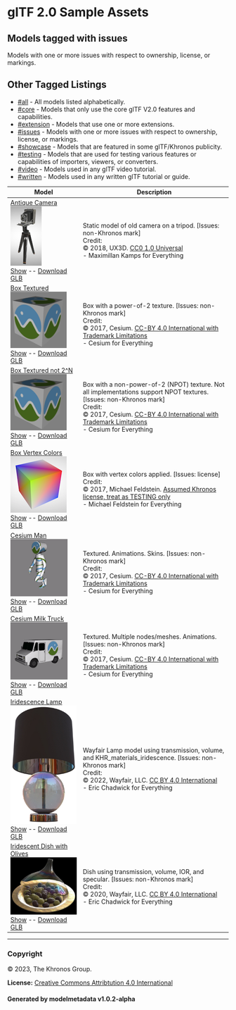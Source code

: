 # glTF 2.0 Sample Assets

## Models tagged with **issues**

Models with one or more issues with respect to ownership, license, or markings.

## Other Tagged Listings

* [#all](Models.md) - All models listed alphabetically.
* [#core](Models-core.md) - Models that only use the core glTF V2.0 features and capabilities.
* [#extension](Models-extension.md) - Models that use one or more extensions.
* [#issues](Models-issues.md) - Models with one or more issues with respect to ownership, license, or markings.
* [#showcase](Models-showcase.md) - Models that are featured in some glTF/Khronos publicity.
* [#testing](Models-testing.md) - Models that are used for testing various features or capabilities of importers, viewers, or converters.
* [#video](Models-video.md) - Models used in any glTF video tutorial.
* [#written](Models-written.md) - Models used in any written glTF tutorial or guide.

| Model   | Description |
|---------|-------------|
| [Antique Camera](./Assets/AntiqueCamera/README.md)<br>[![Antique Camera](./Assets/AntiqueCamera/screenshot/screenshot.png)](./Assets/AntiqueCamera/README.md)<br>[Show](https://github.khronos.org/glTF-Sample-Viewer-Release/?model=https://raw.GithubUserContent.com/DRx3D/glTF-Sample-Assets/main/./Assets/AntiqueCamera/glTF-Binary/AntiqueCamera.glb) -- [Download GLB](https://raw.GithubUserContent.com/DRx3D/glTF-Sample-Assets/main/./Assets/AntiqueCamera/glTF-Binary/AntiqueCamera.glb) | Static model of old camera on a tripod. [Issues: non-Khronos mark]<br>Credit:<br>&copy; 2018, UX3D. [CC0 1.0 Universal](https://creativecommons.org/publicdomain/zero/1.0/legalcode)<br> - Maximillan Kamps for Everything |
| [Box Textured](./Assets/BoxTextured/README.md)<br>[![Box Textured](./Assets/BoxTextured/screenshot/screenshot.png)](./Assets/BoxTextured/README.md)<br>[Show](https://github.khronos.org/glTF-Sample-Viewer-Release/?model=https://raw.GithubUserContent.com/DRx3D/glTF-Sample-Assets/main/./Assets/BoxTextured/glTF-Binary/BoxTextured.glb) -- [Download GLB](https://raw.GithubUserContent.com/DRx3D/glTF-Sample-Assets/main/./Assets/BoxTextured/glTF-Binary/BoxTextured.glb) | Box with a power-of-2 texture. [Issues: non-Khronos mark]<br>Credit:<br>&copy; 2017, Cesium. [CC-BY 4.0 International with Trademark Limitations]()<br> - Cesium for Everything |
| [Box Textured not 2^N](./Assets/BoxTexturedNonPowerOfTwo/README.md)<br>[![Box Textured not 2^N](./Assets/BoxTexturedNonPowerOfTwo/screenshot/screenshot.png)](./Assets/BoxTexturedNonPowerOfTwo/README.md)<br>[Show](https://github.khronos.org/glTF-Sample-Viewer-Release/?model=https://raw.GithubUserContent.com/DRx3D/glTF-Sample-Assets/main/./Assets/BoxTexturedNonPowerOfTwo/glTF-Binary/BoxTexturedNonPowerOfTwo.glb) -- [Download GLB](https://raw.GithubUserContent.com/DRx3D/glTF-Sample-Assets/main/./Assets/BoxTexturedNonPowerOfTwo/glTF-Binary/BoxTexturedNonPowerOfTwo.glb) | Box with a non-power-of-2 (NPOT) texture. Not all implementations support NPOT textures. [Issues: non-Khronos mark]<br>Credit:<br>&copy; 2017, Cesium. [CC-BY 4.0 International with Trademark Limitations]()<br> - Cesium for Everything |
| [Box Vertex Colors](./Assets/BoxVertexColors/README.md)<br>[![Box Vertex Colors](./Assets/BoxVertexColors/screenshot/screenshot.png)](./Assets/BoxVertexColors/README.md)<br>[Show](https://github.khronos.org/glTF-Sample-Viewer-Release/?model=https://raw.GithubUserContent.com/DRx3D/glTF-Sample-Assets/main/./Assets/BoxVertexColors/glTF-Binary/BoxVertexColors.glb) -- [Download GLB](https://raw.GithubUserContent.com/DRx3D/glTF-Sample-Assets/main/./Assets/BoxVertexColors/glTF-Binary/BoxVertexColors.glb) | Box with vertex colors applied. [Issues: license]<br>Credit:<br>&copy; 2017, Michael Feldstein. [Assumed Khronos license, treat as TESTING only]()<br> - Michael Feldstein for Everything |
| [Cesium Man](./Assets/CesiumMan/README.md)<br>[![Cesium Man](./Assets/CesiumMan/screenshot/screenshot.gif)](./Assets/CesiumMan/README.md)<br>[Show](https://github.khronos.org/glTF-Sample-Viewer-Release/?model=https://raw.GithubUserContent.com/DRx3D/glTF-Sample-Assets/main/./Assets/CesiumMan/glTF-Binary/CesiumMan.glb) -- [Download GLB](https://raw.GithubUserContent.com/DRx3D/glTF-Sample-Assets/main/./Assets/CesiumMan/glTF-Binary/CesiumMan.glb) | Textured. Animations. Skins. [Issues: non-Khronos mark]<br>Credit:<br>&copy; 2017, Cesium. [CC-BY 4.0 International with Trademark Limitations]()<br> - Cesium for Everything |
| [Cesium Milk Truck](./Assets/CesiumMilkTruck/README.md)<br>[![Cesium Milk Truck](./Assets/CesiumMilkTruck/screenshot/screenshot.gif)](./Assets/CesiumMilkTruck/README.md)<br>[Show](https://github.khronos.org/glTF-Sample-Viewer-Release/?model=https://raw.GithubUserContent.com/DRx3D/glTF-Sample-Assets/main/./Assets/CesiumMilkTruck/glTF-Binary/CesiumMilkTruck.glb) -- [Download GLB](https://raw.GithubUserContent.com/DRx3D/glTF-Sample-Assets/main/./Assets/CesiumMilkTruck/glTF-Binary/CesiumMilkTruck.glb) | Textured. Multiple nodes/meshes. Animations. [Issues: non-Khronos mark]<br>Credit:<br>&copy; 2017, Cesium. [CC-BY 4.0 International with Trademark Limitations]()<br> - Cesium for Everything |
| [Iridescence Lamp](./Assets/IridescenceLamp/README.md)<br>[![Iridescence Lamp](./Assets/IridescenceLamp/screenshot/screenshot.jpg)](./Assets/IridescenceLamp/README.md)<br>[Show](https://github.khronos.org/glTF-Sample-Viewer-Release/?model=https://raw.GithubUserContent.com/DRx3D/glTF-Sample-Assets/main/./Assets/IridescenceLamp/glTF-Binary/IridescenceLamp.glb) -- [Download GLB](https://raw.GithubUserContent.com/DRx3D/glTF-Sample-Assets/main/./Assets/IridescenceLamp/glTF-Binary/IridescenceLamp.glb) | Wayfair Lamp model using transmission, volume, and KHR_materials_iridescence. [Issues: non-Khronos mark]<br>Credit:<br>&copy; 2022, Wayfair, LLC. [CC BY 4.0 International](https://creativecommons.org/licenses/by/4.0/legalcode)<br> - Eric Chadwick for Everything |
| [Iridescent Dish with Olives](./Assets/IridescentDishWithOlives/README.md)<br>[![Iridescent Dish with Olives](./Assets/IridescentDishWithOlives/screenshot/screenshot.jpg)](./Assets/IridescentDishWithOlives/README.md)<br>[Show](https://github.khronos.org/glTF-Sample-Viewer-Release/?model=https://raw.GithubUserContent.com/DRx3D/glTF-Sample-Assets/main/./Assets/IridescentDishWithOlives/glTF-Binary/IridescentDishWithOlives.glb) -- [Download GLB](https://raw.GithubUserContent.com/DRx3D/glTF-Sample-Assets/main/./Assets/IridescentDishWithOlives/glTF-Binary/IridescentDishWithOlives.glb) | Dish using transmission, volume, IOR, and specular. [Issues: non-Khronos mark]<br>Credit:<br>&copy; 2020, Wayfair, LLC. [CC BY 4.0 International](https://creativecommons.org/licenses/by/4.0/legalcode)<br> - Eric Chadwick for Everything |
---

### Copyright

&copy; 2023, The Khronos Group.

**License:** [Creative Commons Attribtution 4.0 International](https://creativecommons.org/licenses/by/4.0/legalcode)

#### Generated by modelmetadata v1.0.2-alpha
